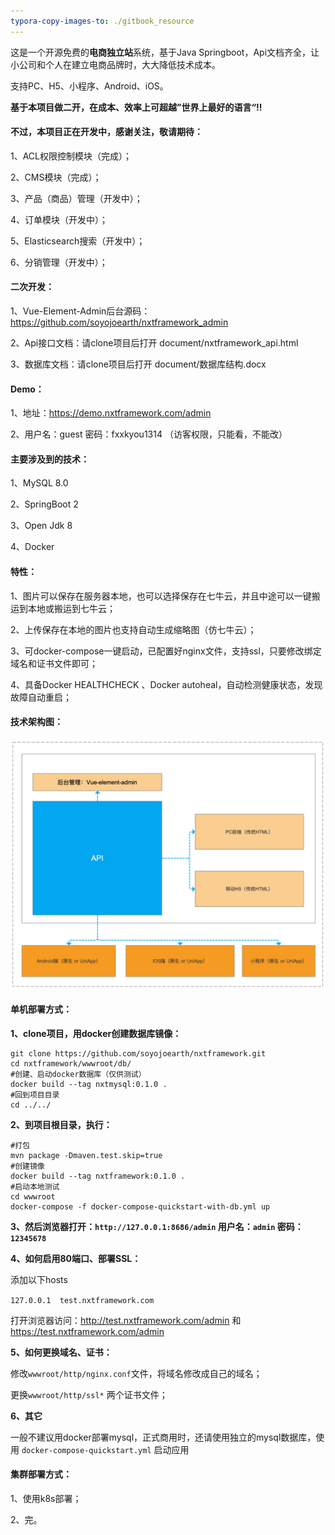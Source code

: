 ```yaml
---
typora-copy-images-to: ./gitbook_resource
---
```


这是一个开源免费的**电商独立站**系统，基于Java Springboot，Api文档齐全，让小公司和个人在建立电商品牌时，大大降低技术成本。

支持PC、H5、小程序、Android、iOS。



**基于本项目做二开，在成本、效率上可超越”世界上最好的语言“!!**



#### 不过，本项目正在开发中，感谢关注，敬请期待：

1、ACL权限控制模块（完成）；

2、CMS模块（完成）；

3、产品（商品）管理（开发中）；

4、订单模块（开发中）；

5、Elasticsearch搜索（开发中）；

6、分销管理（开发中）；



#### 二次开发：

1、Vue-Element-Admin后台源码：https://github.com/soyojoearth/nxtframework_admin

2、Api接口文档：请clone项目后打开 document/nxtframework_api.html

3、数据库文档：请clone项目后打开 document/数据库结构.docx



#### Demo：

1、地址：https://demo.nxtframework.com/admin 

2、用户名：guest 密码：fxxkyou1314 （访客权限，只能看，不能改）




#### 主要涉及到的技术：

1、MySQL 8.0

2、SpringBoot 2

3、Open Jdk 8

4、Docker



#### **特性：**

1、图片可以保存在服务器本地，也可以选择保存在七牛云，并且中途可以一键搬运到本地或搬运到七牛云；

2、上传保存在本地的图片也支持自动生成缩略图（仿七牛云）；

3、可docker-compose一键启动，已配置好nginx文件，支持ssl，只要修改绑定域名和证书文件即可；

4、具备Docker HEALTHCHECK 、Docker autoheal，自动检测健康状态，发现故障自动重启；



#### 技术架构图：

![image-20201101104755959](gitbook_resource/image-20201101104755959.png)





#### 单机部署方式：

**1、clone项目，用docker创建数据库镜像：**

```
git clone https://github.com/soyojoearth/nxtframework.git
cd nxtframework/wwwroot/db/
#创建、启动docker数据库（仅供测试）
docker build --tag nxtmysql:0.1.0 .
#回到项目目录
cd ../../
```

**2、到项目根目录，执行：**


```
#打包
mvn package -Dmaven.test.skip=true
#创建镜像
docker build --tag nxtframework:0.1.0 .
#启动本地测试
cd wwwroot
docker-compose -f docker-compose-quickstart-with-db.yml up
```

**3、然后浏览器打开：`http://127.0.0.1:8686/admin`  用户名：`admin` 密码：`12345678`**

**4、如何启用80端口、部署SSL：**

添加以下hosts

`127.0.0.1  test.nxtframework.com`

打开浏览器访问：http://test.nxtframework.com/admin 和 https://test.nxtframework.com/admin

**5、如何更换域名、证书：**

修改`wwwroot/http/nginx.conf`文件，将域名修改成自己的域名；

更换`wwwroot/http/ssl*` 两个证书文件；

**6、其它**

一般不建议用docker部署mysql，正式商用时，还请使用独立的mysql数据库，使用 `docker-compose-quickstart.yml` 启动应用



#### 集群部署方式：

1、使用k8s部署；

2、完。

